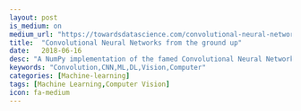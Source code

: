 ```yaml
---
layout: post
is_medium: on
medium_url: "https://towardsdatascience.com/convolutional-neural-networks-from-the-ground-up-c67bb41454e1"
title:  "Convolutional Neural Networks from the ground up"
date:   2018-06-16
desc: "A NumPy implementation of the famed Convolutional Neural Network: one of the most influential neural network architectures to date."
keywords: "Convolution,CNN,ML,DL,Vision,Computer"
categories: [Machine-learning]
tags: [Machine Learning,Computer Vision]
icon: fa-medium
---
```

